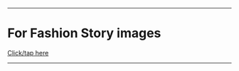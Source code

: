 
***

# For Fashion Story images

[Click/tap here](https://github.com/seanpm2001/SeansLifeArchive_Images_Fashion-Story)

***
